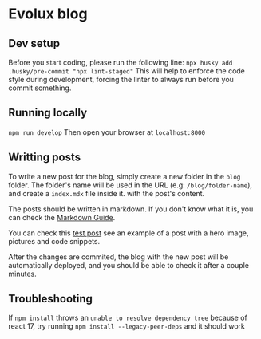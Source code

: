 # Evolux blog

## Dev setup

Before you start coding, please run the following line:
`npx husky add .husky/pre-commit "npx lint-staged"`
This will help to enforce the code style during development, forcing the linter to always run before you commit something.

## Running locally

`npm run develop`
Then open your browser at `localhost:8000`

## Writting posts

To write a new post for the blog, simply create a new folder in the `blog` folder. The folder's name will be used in the URL (e.g: `/blog/folder-name`), and create a `index.mdx` file inside it. with the post's content.

The posts should be written in markdown. If you don't know what it is, you can check the [Markdown Guide](https://commonmark.org).

You can check this [test post](blog/test-post) see an example of a post with a hero image, pictures and code snippets.

After the changes are commited, the blog with the new post will be automatically deployed, and you should be able to check it after a couple minutes.

## Troubleshooting

If `npm install` throws an `unable to resolve dependency tree` because of react 17, try running `npm install --legacy-peer-deps` and it should work
